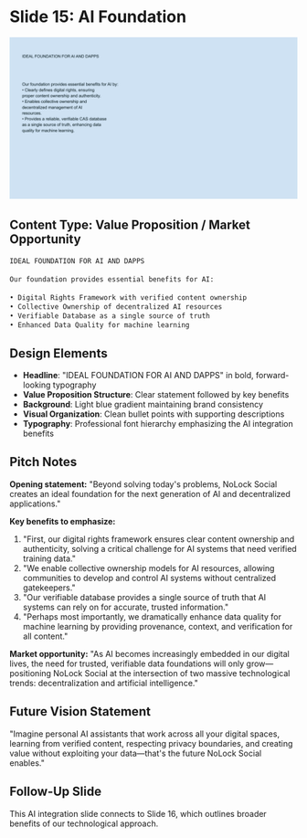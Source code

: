 # Slide 15: AI Foundation

![AI Foundation](../images/slide15.png)

## Content Type: Value Proposition / Market Opportunity

```
IDEAL FOUNDATION FOR AI AND DAPPS

Our foundation provides essential benefits for AI:

• Digital Rights Framework with verified content ownership
• Collective Ownership of decentralized AI resources
• Verifiable Database as a single source of truth
• Enhanced Data Quality for machine learning
```

## Design Elements

- **Headline**: "IDEAL FOUNDATION FOR AI AND DAPPS" in bold, forward-looking typography
- **Value Proposition Structure**: Clear statement followed by key benefits
- **Background**: Light blue gradient maintaining brand consistency
- **Visual Organization**: Clean bullet points with supporting descriptions
- **Typography**: Professional font hierarchy emphasizing the AI integration benefits

## Pitch Notes

**Opening statement:**
"Beyond solving today's problems, NoLock Social creates an ideal foundation for the next generation of AI and decentralized applications."

**Key benefits to emphasize:**
1. "First, our digital rights framework ensures clear content ownership and authenticity, solving a critical challenge for AI systems that need verified training data."
2. "We enable collective ownership models for AI resources, allowing communities to develop and control AI systems without centralized gatekeepers."
3. "Our verifiable database provides a single source of truth that AI systems can rely on for accurate, trusted information."
4. "Perhaps most importantly, we dramatically enhance data quality for machine learning by providing provenance, context, and verification for all content."

**Market opportunity:**
"As AI becomes increasingly embedded in our digital lives, the need for trusted, verifiable data foundations will only grow—positioning NoLock Social at the intersection of two massive technological trends: decentralization and artificial intelligence."

## Future Vision Statement

"Imagine personal AI assistants that work across all your digital spaces, learning from verified content, respecting privacy boundaries, and creating value without exploiting your data—that's the future NoLock Social enables."

## Follow-Up Slide

This AI integration slide connects to Slide 16, which outlines broader benefits of our technological approach.